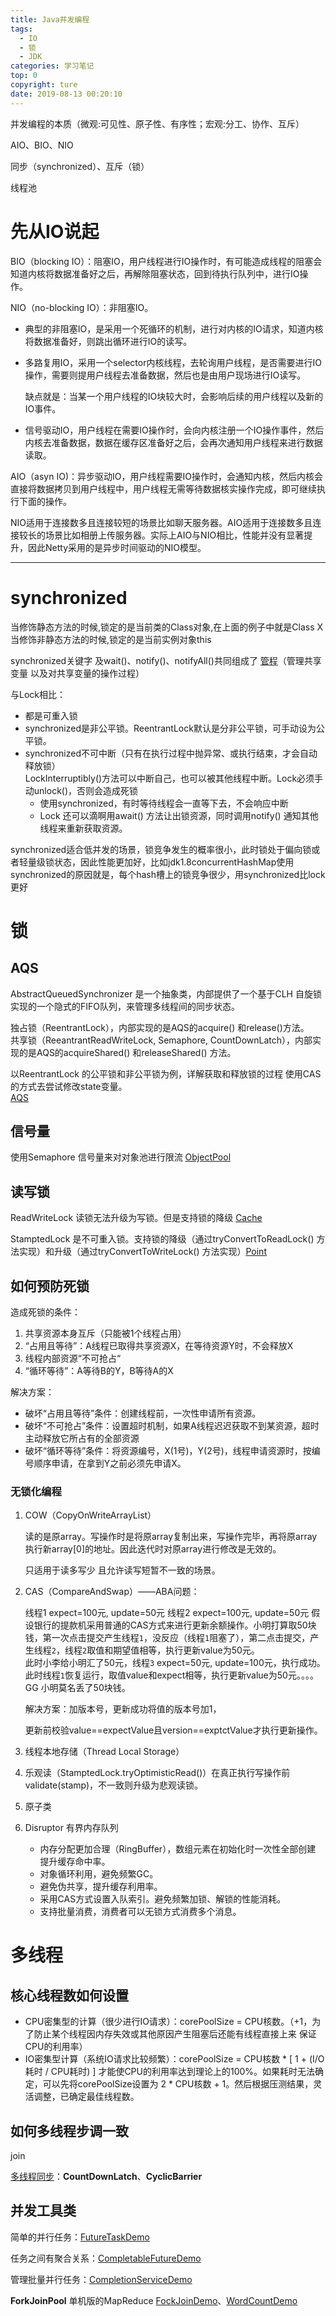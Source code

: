```yaml
---
title: Java并发编程
tags: 
  - IO
  - 锁
  - JDK
categories: 学习笔记
top: 0
copyright: ture
date: 2019-08-13 00:20:10
---
```

并发编程的本质（微观:可见性、原子性、有序性；宏观:分工、协作、互斥）

AIO、BIO、NIO

同步（synchronized）、互斥（锁）

线程池

<!--more-->

# 先从IO说起

BIO（blocking IO）：阻塞IO，用户线程进行IO操作时，有可能造成线程的阻塞会知道内核将数据准备好之后，再解除阻塞状态，回到待执行队列中，进行IO操作。

NIO（no-blocking IO）：非阻塞IO。

- 典型的非阻塞IO，是采用一个死循环的机制，进行对内核的IO请求，知道内核将数据准备好，则跳出循环进行IO的读写。

- 多路复用IO，采用一个selector内核线程，去轮询用户线程，是否需要进行IO操作，需要则提用户线程去准备数据，然后也是由用户现场进行IO读写。

  缺点就是：当某一个用户线程的IO块较大时，会影响后续的用户线程以及新的IO事件。

- 信号驱动IO，用户线程在需要IO操作时，会向内核注册一个IO操作事件，然后内核去准备数据，数据在缓存区准备好之后，会再次通知用户线程来进行数据读取。

AIO（asyn IO)：异步驱动IO，用户线程需要IO操作时，会通知内核，然后内核会直接将数据拷贝到用户线程中，用户线程无需等待数据核实操作完成，即可继续执行下面的操作。



NIO适用于连接数多且连接较短的场景比如聊天服务器。AIO适用于连接数多且连接较长的场景比如相册上传服务器。实际上AIO与NIO相比，性能并没有显著提升，因此Netty采用的是异步时间驱动的NIO模型。

---

# synchronized

当修饰静态方法的时候,锁定的是当前类的Class对象,在上面的例子中就是Class X
当修饰非静态方法的时候,锁定的是当前实例对象this

synchronized关键字 及wait()、notify()、notifyAll()共同组成了 [管程](https://github.com/nibnait/algorithm/blob/master/src/main/java/jdk/concurrent/demo/BlockedQueue.java)（管理共享变量 以及对共享变量的操作过程） 

与Lock相比：
 - 都是可重入锁
 - synchronized是非公平锁。ReentrantLock默认是分非公平锁，可手动设为公平锁。
 - synchronized不可中断（只有在执行过程中抛异常、或执行结束，才会自动释放锁）  
    LockInterruptibly()方法可以中断自己，也可以被其他线程中断。Lock必须手动unlock()，否则会造成死锁
    - 使用synchronized，有时等待线程会一直等下去，不会响应中断
    - Lock 还可以滴啊用await() 方法让出锁资源，同时调用notify() 通知其他线程来重新获取资源。
 
synchronized适合低并发的场景，锁竞争发生的概率很小，此时锁处于偏向锁或者轻量级锁状态，因此性能更加好，比如jdk1.8concurrentHashMap使用synchronized的原因就是，每个hash槽上的锁竞争很少，用synchronized比lock更好

# 锁

## AQS

AbstractQueuedSynchronizer 是一个抽象类，内部提供了一个基于CLH 自旋锁实现的一个隐式的FIFO队列，来管理多线程间的同步状态。

独占锁（ReentrantLock），内部实现的是AQS的acquire() 和release()方法。  
共享锁（ReeantrantReadWriteLock, Semaphore, CountDownLatch），内部实现的是AQS的acquireShared() 和releaseShared() 方法。

以ReentrantLock 的公平锁和非公平锁为例，详解获取和释放锁的过程 使用CAS的方式去尝试修改state变量。   
[AQS](https://github.com/nibnait/algorithm/tree/master/src/main/java/jdk/concurrent/AQS)

## 信号量

使用Semaphore 信号量来对对象池进行限流 [ObjectPool](https://github.com/nibnait/algorithm/blob/master/src/main/java/jdk/concurrent/demo/ObjectPool.java)

## 读写锁

ReadWriteLock 读锁无法升级为写锁。但是支持锁的降级 [Cache](https://github.com/nibnait/algorithm/blob/master/src/main/java/jdk/concurrent/demo/Cache.java)

StamptedLock 是不可重入锁。支持锁的降级（通过tryConvertToReadLock() 方法实现）和升级（通过tryConvertToWriteLock() 方法实现）[Point](https://github.com/nibnait/algorithm/blob/master/src/main/java/jdk/concurrent/demo/Point.java)

## 如何预防死锁

造成死锁的条件：

1. 共享资源本身互斥（只能被1个线程占用）
2. “占用且等待”：A线程已取得共享资源X，在等待资源Y时，不会释放X
3. 线程内部资源“不可抢占“
4. “循环等待”：A等待B的Y，B等待A的X

解决方案：

- 破坏“占用且等待”条件：创建线程前，一次性申请所有资源。
- 破坏“不可抢占”条件：设置超时机制，如果A线程迟迟获取不到某资源，超时主动释放它所占有的全部资源
- 破坏“循环等待”条件：将资源编号，X(1号)，Y(2号)，线程申请资源时，按编号顺序申请，在拿到Y之前必须先申请X。

### 无锁化编程

1. COW（CopyOnWriteArrayList）

   读的是原array。写操作时是将原array复制出来，写操作完毕，再将原array执行新array[0]的地址。因此迭代时对原array进行修改是无效的。

   只适用于读多写少 且允许读写短暂不一致的场景。

2. CAS（CompareAndSwap）——ABA问题：

   线程1 expect=100元, update=50元
   线程2 expect=100元, update=50元
   假设银行的提款机采用普通的CAS方式来进行更新余额操作。小明打算取50块钱，第一次点击提交产生线程`1`，没反应（线程`1`阻塞了），第二点击提交，产生线程`2`，线程`2`取值和期望值相等，执行更新value为50元。  
   此时小李给小明汇了50元，线程`3` expect=50元, update=100元，执行成功。  
   此时线程`1`恢复运行，取值value和expect相等，执行更新value为50元。。。。GG 小明莫名丢了50块钱。

   解决方案：加版本号，更新成功将值的版本号加1，

   更新前校验value==expectValue且version==exptctValue才执行更新操作。

3. 线程本地存储（Thread Local Storage）

4. 乐观读（StamptedLock.tryOptimisticRead()）在真正执行写操作前 validate(stamp)，不一致则升级为悲观读锁。

5. 原子类

6. Disruptor 有界内存队列

   - 内存分配更加合理（RingBuffer），数组元素在初始化时一次性全部创建 提升缓存命中率。
   - 对象循环利用，避免频繁GC。
   - 避免伪共享，提升缓存利用率。
   - 采用CAS方式设置入队索引。避免频繁加锁、解锁的性能消耗。
   - 支持批量消费，消费者可以无锁方式消费多个消息。

# 多线程

## 核心线程数如何设置

- CPU密集型的计算（很少进行IO请求）：corePoolSize = CPU核数。（+1，为了防止某个线程因内存失效或其他原因产生阻塞后还能有线程直接上来 保证CPU的利用率）
- IO密集型计算（系统IO请求比较频繁）：corePoolSize = CPU核数 * [ 1 + (I/O 耗时 / CPU耗时) ] 才能使CPU的利用率达到理论上的100%。如果耗时无法确定，可以先将corePoolSize设置为 2 * CPU核数 + 1。然后根据压测结果，灵活调整，已确定最佳线程数。

## 如何多线程步调一致

join

[多线程同步](https://github.com/nibnait/algorithm/blob/master/src/main/java/jdk/concurrent/demo/threadpool/a0_多线程同步.java)：**CountDownLatch**、**CyclicBarrier**

## 并发工具类

简单的并行任务：[FutureTaskDemo](https://github.com/nibnait/algorithm/blob/master/src/main/java/jdk/concurrent/demo/threadpool/b1_FutureTaskDemo.java)

任务之间有聚合关系：[CompletableFutureDemo](https://github.com/nibnait/algorithm/blob/master/src/main/java/jdk/concurrent/demo/threadpool/b2_CompletableFutureDemo.java)

管理批量并行任务：[CompletionServiceDemo](https://github.com/nibnait/algorithm/blob/master/src/main/java/jdk/concurrent/demo/threadpool/b3_CompletionServiceDemo.java)

**ForkJoinPool** 单机版的MapReduce [FockJoinDemo](https://github.com/nibnait/algorithm/blob/master/src/main/java/jdk/concurrent/demo/threadpool/c1_FockJoinDemo.java)、[WordCountDemo](https://github.com/nibnait/algorithm/blob/master/src/main/java/jdk/concurrent/demo/threadpool/c2_FockJoinDemo2.java)